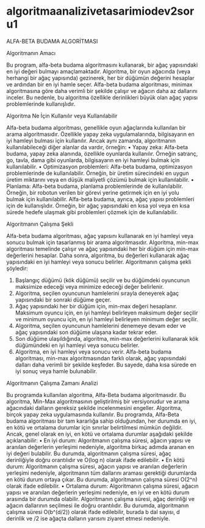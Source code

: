 # algoritmaanalizivetasarimiodev2soru1
ALFA-BETA BUDAMA ALGORİTMASI


Algoritmanın Amacı


Bu program, alfa-beta budama algoritmasını kullanarak, bir ağaç yapısındaki en iyi değeri bulmayı amaçlamaktadır. Algoritma, bir oyun ağacında (veya herhangi bir ağaç yapısında) gezinerek, her bir düğümün değerini hesaplar ve ardından bir en iyi hamle seçer. Alfa-beta budama algoritması, minimax algoritmasına göre daha verimli bir şekilde çalışır ve ağacın daha az dallarını inceler. Bu nedenle, bu algoritma özellikle derinlikleri büyük olan ağaç yapısı problemlerinde kullanışlıdır.



Algoritma Ne İçin Kullanılır veya Kullanılabilir



Alfa-beta budama algoritması, genellikle oyun ağaçlarında kullanılan bir arama algoritmasıdır. Özellikle yapay zeka uygulamalarında, bilgisayarın en iyi hamleyi bulması için kullanılır. Ancak aynı zamanda, algoritmanın kullanılabileceği diğer alanlar da vardır, örneğin:
•	Yapay zeka: Alfa-beta budama, yapay zeka alanında, özellikle oyunlarda kullanılır. Örneğin satranç, go, tavla, dama gibi oyunlarda, bilgisayarın en iyi hamleyi bulmak için kullanılabilir.
•	Optimizasyon problemleri: Alfa-beta budama, optimizasyon problemlerinde de kullanılabilir. Örneğin, bir üretim sürecindeki en uygun üretim miktarını veya en düşük maliyetli çözümü bulmak için kullanılabilir.
•	Planlama: Alfa-beta budama, planlama problemlerinde de kullanılabilir. Örneğin, bir robotun verilen bir görevi yerine getirmek için en iyi yolu bulmak için kullanılabilir.
Alfa-beta budama, ayrıca, ağaç yapısı problemleri için de kullanışlıdır. Örneğin, bir ağaç yapısındaki en kısa yol veya en kısa sürede hedefe ulaşmak gibi problemleri çözmek için de kullanılabilir.



Algoritmanın Çalışma Şekli



Alfa-beta budama algoritması, ağaç yapısını kullanarak en iyi hamleyi veya sonucu bulmak için tasarlanmış bir arama algoritmasıdır. Algoritma, min-max algoritması temelinde çalışır ve ağaç yapısındaki her bir düğüm için min-max değerlerini hesaplar. Daha sonra, algoritma, bu değerleri kullanarak ağaç yapısındaki en iyi hamleyi veya sonucu belirler.
Algoritmanın çalışma şekli şöyledir:
1.	Başlangıç düğümü (kök düğümü) seçilir ve bu düğümdeki oyuncunun maksimize edeceği veya minimize edeceği değer belirlenir.
2.	Algoritma, seçilen oyuncunun hamlelerini sırayla deneyerek ağaç yapısındaki bir sonraki düğüme geçer.
3.	Ağaç yapısındaki her bir düğüm için, min-max değeri hesaplanır. Maksimum oyuncu için, en iyi hamleyi belirleyen maksimum değer seçilir ve minimum oyuncu için, en iyi hamleyi belirleyen minimum değer seçilir.
4.	Algoritma, seçilen oyuncunun hamlelerini denemeye devam eder ve ağaç yapısındaki son düğüme ulaşana kadar tekrar eder.
5.	Son düğüme ulaşıldığında, algoritma, min-max değerlerini kullanarak kök düğümündeki en iyi hamleyi veya sonucu belirler.
6.	Algoritma, en iyi hamleyi veya sonucu verir.
Alfa-beta budama algoritması, min-max algoritmasından farklı olarak, ağaç yapısındaki dalları daha verimli bir şekilde keşfeder. Bu sayede, daha kısa sürede en iyi sonuç veya hamle bulunabilir.



Algoritmanın Çalışma Zamanı Analizi



Bu programda kullanılan algoritma, Alfa-Beta budama algoritmasıdır. Bu algoritma, Min-Max algoritmasının geliştirilmiş bir versiyonudur ve arama ağacındaki dalların gereksiz şekilde incelenmesini engeller. Algoritma, birçok yapay zeka uygulamasında kullanılır.
Bu programda, Alfa-Beta budama algoritması bir tam kararlığa sahip olduğundan, her durumda en iyi, en kötü ve ortalama durumlar için sınırlar belirtilmesi mümkün değildir. Ancak, genel olarak en iyi, en kötü ve ortalama durumlar aşağıdaki şekilde açıklanabilir:
•	En iyi durum: Algoritmanın çalışma süresi, ağacın yapısı ve aranılan değerlerin yerleşimi nedeniyle, algoritma birkaç adımda aranan en iyi değeri bulabilir. Bu durumda, algoritmanın çalışma süresi, ağaç derinliğiyle doğru orantılıdır ve O(log n) olarak ifade edilebilir.
•	En kötü durum: Algoritmanın çalışma süresi, ağacın yapısı ve aranılan değerlerin yerleşimi nedeniyle, algoritmanın tüm dallarını araması gerektiği durumlarda en kötü durum ortaya çıkar. Bu durumda, algoritmanın çalışma süresi O(2^n) olarak ifade edilebilir.
•	Ortalama durum: Algoritmanın çalışma süresi, ağacın yapısı ve aranılan değerlerin yerleşimi nedeniyle, en iyi ve en kötü durum arasında bir durumda olabilir. Algoritmanın çalışma süresi, ağaç derinliği ve ağacın dallarının seçilmesi ile doğru orantılıdır. Bu durumda, algoritmanın çalışma süresi O(b^(d/2)) olarak ifade edilebilir, burada b dal sayısı, d derinlik ve /2 ise ağaçta dalların yarısını ziyaret etmesi nedeniyle.



